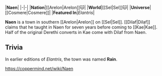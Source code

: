 |**Naen**|
|-|-|
|**Nation**|[[Arelon\|Arelon]]🐱︎|
|**World**|[[Sel\|Sel]]🐱︎|
|**Universe**|[[Cosmere\|Cosmere]]|
|**Featured In**|*Elantris*|

**Naen** is a town in southern [[Arelon\|Arelon]] on [[Sel\|Sel]].
[[Dilaf\|Dilaf]] claims that he taught in Naen for seven years before coming to [[Kae\|Kae]]. Half of the original Derethi converts in Kae come with Dilaf from Naen.

## Trivia
In earlier editions of *Elantris*, the town was named **Rain**.



https://coppermind.net/wiki/Naen